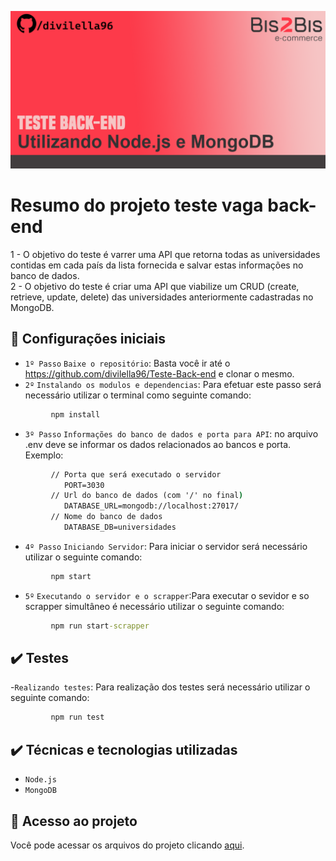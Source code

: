 ![Thumbnails](https://github.com/divilella96/Teste-Back-end/blob/main/Thumbnails_bis2BisTeste.png)


# Resumo do projeto teste vaga back-end
1 - O objetivo do teste é varrer uma API que retorna todas as universidades contidas em cada país da lista fornecida e salvar estas informações no banco de dados.  
2 - O objetivo do teste é criar uma API que viabilize um CRUD (create, retrieve, update, delete)
das universidades anteriormente cadastradas no MongoDB.

## 🔨 Configurações iniciais

- `1º Passo` `Baixe o repositório`: Basta você ir até o https://github.com/divilella96/Teste-Back-end e clonar o mesmo.
- `2º` `Instalando os modulos e dependencias`: Para efetuar este passo será necessário utilizar o terminal como seguinte comando:
```cmd
         npm install
```
- `3º Passo` `Informações do banco de dados e porta para API`: no arquivo .env deve se informar os dados relacionados ao bancos e porta. Exemplo:

```cmd
         // Porta que será executado o servidor
            PORT=3030
         // Url do banco de dados (com '/' no final) 
            DATABASE_URL=mongodb://localhost:27017/
         // Nome do banco de dados
            DATABASE_DB=universidades
```

- `4º Passo` `Iniciando Servidor`: Para iniciar o servidor será necessário utilizar o seguinte comando:
```cmd
         npm start
```

- `5º` `Executando o servidor e o scrapper`:Para executar o sevidor e so scrapper simultâneo é necessário utilizar o seguinte comando:
```cmd
         npm run start-scrapper
```
## ✔️ Testes
-`Realizando testes`: Para realização dos testes será necessário utilizar o seguinte comando:
```cmd
         npm run test
```

## ✔️ Técnicas e tecnologias utilizadas

- ``Node.js``
- ``MongoDB``

## 📁 Acesso ao projeto
Você pode acessar os arquivos do projeto clicando [aqui](https://github.com/divilella/Teste-Back-end).
